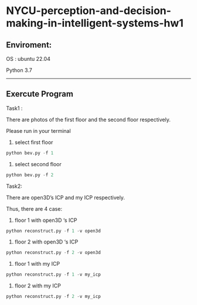 # NYCU-perception-and-decision-making-in-intelligent-systems-hw1

## Enviroment:

OS : ubuntu 22.04

Python 3.7

---

## Exercute Program

Task1 :

There are photos of the first floor and the second floor respectively.

Please run in your terminal

1. select first floor

```python
python bev.py -f 1
```

1. select second floor

```python
python bev.py -f 2
```

Task2:

There are open3D’s ICP and my ICP respectively.

Thus, there are 4 case:

1. floor 1 with open3D ‘s ICP

```python
python reconstruct.py -f 1 -v open3d
```

1. floor 2 with open3D ‘s ICP

```python
python reconstruct.py -f 2 -v open3d
```

1. floor 1 with my ICP

```python
python reconstruct.py -f 1 -v my_icp
```

1. floor 2 with my ICP

```python
python reconstruct.py -f 2 -v my_icp
```
